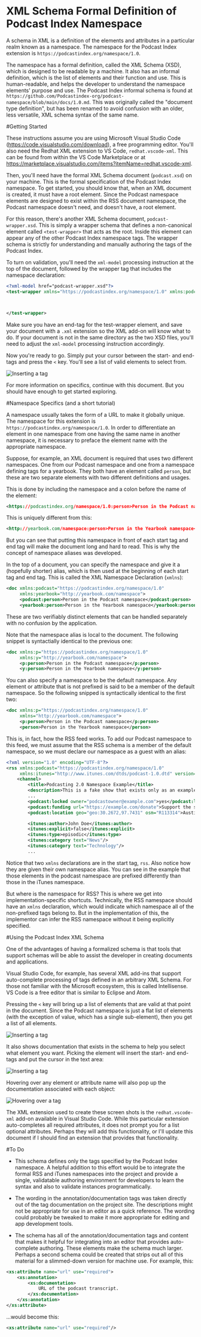 # XML Schema Formal Definition of Podcast Index Namespace

A schema in XML is a definition of the elements and attributes in a particular realm known as a namespace. The namespace for the Podcast Index extension is `https://podcastindex.org/namespace/1.0`.

The namespace has a formal definition, called the XML Schema (XSD), which is designed to be readable by a machine. It also has an informal definition, which is the list of elements and their function and use. This is human-readable, and helps the developer to understand the namespace elements' purpose and use. The Podcast Index informal schema is found at `https://github.com/Podcastindex-org/podcast-namespace/blob/main/docs/1.0.md`. This was originally called the "document type definition", but has been renamed to avoid confusion with an older, less versatile, XML schema syntax of the same name.

#Getting Started

These instructions assume you are using Microsoft Visual Studio Code (https://code.visualstudio.com/download), a free programming editor. You'll also need the Redhat XML extension to VS Code, `redhat.vscode-xml`. This can be found from within the VS Code Marketplace or at https://marketplace.visualstudio.com/items?itemName=redhat.vscode-xml.

Then, you'll need have the formal XML Schema document (`podcast.xsd`) on your machine. This is the formal specification of the Podcast Index namespace. To get started, you should know that, when an XML document is created, it must have a root element. Since the Podcast namespace elements are designed to exist within the RSS document namespace, the Podcast namespace doesn't need, and doesn't have, a root element.

For this reason, there's another XML Schema document, `podcast-wrapper.xsd`. This is simply a wrapper schema that defines a non-canonical element called `<test-wrapper>` that acts as the root. Inside this element can appear any of the other Podcast Index namespace tags. The wrapper schema is strictly for understanding and manually authoring the tags of the Podcast Index.

To turn on validation, you'll need the `xml-model` processing instruction at the top of the document, followed by the wrapper tag that includes the namespace declaration:

```xml
<?xml-model href="podcast-wrapper.xsd"?>
<test-wrapper xmlns="https://podcastindex.org/namespace/1.0" xmlns:podcast="https://podcastindex.org/namespace/1.0">



</test-wrapper>
```

Make sure you have an end-tag for the test-wrapper element, and save your document with a `.xml` extension so the XML add-on will know what to do. If your document is not in the same directory as the two XSD files, you'll need to adjust the `xml-model` processing instruction accordingly.

Now you're ready to go. Simply put your cursor between the start- and end-tags and press the `<` key. You'll see a list of valid elements to select from.

![Inserting a tag](first-child-tag.png)

For more information on specifics, continue with this document. But you should have enough to get started exploring.

#Namespace Specifics (and a short tutorial)

A namespace usually takes the form of a URL to make it globally unique. The namespace for this extension is `https://podcastindex.org/namespace/1.0`. In order to differentiate an element in one namespace from one having the same name in another namespace, it is necessary to preface the element name with the appropriate namespace.

Suppose, for example, an XML document is required that uses two different namespaces. One from our Podcast namespace and one from a namespace defining tags for a yearbook. They both have an element called `person`, but these are two separate elements with two different definitions and usages.

This is done by including the namespace and a colon before the name of the element:

```xml
<https://podcastindex.org/namespace/1.0:person>Person in the Podcast namespace</https://podcastindex.org/namespace/1.0:person>
```

This is uniquely different from this:
```xml
<http://yearbook.com/namespace:person>Person in the Yearbook namespace</https://yearbook.com/namespace:person>
```

But you can see that putting this namespace in front of each start tag and end tag will make the document long and hard to read. This is why the concept of namespace aliases was developed.

In the top of a document, you can specify the namespace and give it a (hopefully shorter) alias, which is then used at the beginning of each start tag and end tag. This is called the XML Namespace Declaration (`xmlns`):

```xml
<doc xmlns:podcast="https://podcastindex.org/namespace/1.0"
     xmlns:yearbook="http://yearbook.com/namespace">
     <podcast:person>Person in the Podcast namespace</podcast:person>
     <yearbook:person>Person in the Yearbook namespace</yearbook:person>
```

These are two verifiably distinct elements that can be handled separately with no confusion by the application.

Note that the namespace alias is local to the document. The following snippet is syntactially identical to the previous one:

```xml
<doc xmlns:p="https://podcastindex.org/namespace/1.0"
     xmlns:y="http://yearbook.com/namespace">
     <p:person>Person in the Podcast namespace</p:person>
     <y:person>Person in the Yearbook namespace</y:person>
```

You can also specify a namespace to be the default namespace. Any element or attribute that is not prefixed is said to be a member of the default namespace. So the following snipped is syntactically identical to the first two:

```xml
<doc xmlns:p="https://podcastindex.org/namespace/1.0"
     xmlns="http://yearbook.com/namespace">
     <p:person>Person in the Podcast namespace</p:person>
     <person>Person in the Yearbook namespace</person>
```

This is, in fact, how the RSS feed works. To add our Podcast namespace to this feed, we must assume that the RSS schema is a member of the default namespace, so we must declare our namespace as a guest with an alias:

```xml
<?xml version="1.0" encoding="UTF-8"?>
<rss xmlns:podcast="https://podcastindex.org/namespace/1.0"
     xmlns:itunes="http://www.itunes.com/dtds/podcast-1.0.dtd" version="2.0">
    <channel>
        <title>Podcasting 2.0 Namespace Example</title>
        <description>This is a fake show that exists only as an example of the "podcast" namespace tag usage.</description>
        ...
        <podcast:locked owner="podcastowner@example.com">yes</podcast:locked>
        <podcast:funding url="https://example.com/donate">Support the show!</podcast:funding>
        <podcast:location geo="geo:30.2672,97.7431" osm="R113314">Austin, TX</podcast:location>

        <itunes:author>John Doe</itunes:author>
        <itunes:explicit>false</itunes:explicit>
        <itunes:type>episodic</itunes:type>
        <itunes:category text="News"/>
        <itunes:category text="Technology"/>
        ...
```

Notice that two `xmlns` declarations are in the start tag, `rss`. Also notice how they are given their own namespace alias. You can see in the example that those elements in the podcast namespace are prefixed differently than those in the iTunes namespace.

But where is the namespace for RSS? This is where we get into implementation-specific shortcuts. Technically, the RSS namespace should have an `xmlns` declaration, which would indicate which namespace all of the non-prefixed tags belong to. But in the implementation of this, the implementor can infer the RSS namespace without it being explicitly specified.

#Using the Podcast Index XML Schema

One of the advantages of having a formalized schema is that tools that support schemas will be able to assist the developer in creating documents and applications.

Visual Studio Code, for example, has several XML add-ins that support auto-complete processing of tags defined in an arbitrary XML Schema. For those not familiar with the Microsoft ecosystem, this is called Intellisense. VS Code is a free editor that is similar to Eclipse and Atom.

Pressing the `<` key will bring up a list of elements that are valid at that point in the document. Since the Podcast namespace is just a flat list of elements (with the exception of value, which has a single sub-element), then you get a list of all elements.

![Inserting a tag](start-tag-completion.png)

It also shows documentation that exists in the schema to help you select what element you want. Picking the element will insert the start- and end-tags and put the cursor in the text area:

![Inserting a tag](tag-inserted.png)

Hovering over any element or attribute name will also pop up the documentation associated with each object:

![Hovering over a tag](tag-hover.png)

The XML extension used to create these screen shots is the `redhat.vscode-xml` add-on available in Visual Studio Code. While this particular extension auto-completes all required attributes, it does not prompt you for a list optional attributes. Perhaps they will add this functionality, or I'll update this document if I should find an extension that provides that functionality.

#To Do

* This schema defines only the tags specified by the Podcast Index namespace. A helpful addition to this effort would be to integrate the formal RSS and iTunes namespaces into the project and provide a single, validatable authoring environment for developers to learn the syntax and also to validate instances programmatically.

* The wording in the annotation/documentation tags was taken directly out of the tag documentation on the project site. The descriptions might not be appropriate for use in an editor as a quick reference. The wording could probably be tweaked to make it more appropriate for editing and app development tools.

* The schema has all of the annotation/documentation tags and content that makes it helpful for integrating into an editor that provides auto-complete authoring. These elements make the schema much larger. Perhaps a second schema could be created that strips out all of this material for a slimmed-down version for machine use. For example, this:
```xml
<xs:attribute name="url" use="required">
    <xs:annotation>
        <xs:documentation>
            URL of the podcast transcript.
        </xs:documentation>
    </xs:annotation>
</xs:attribute>
```
...would become this:
```xml
<xs:attribute name="url" use="required"/>
```


